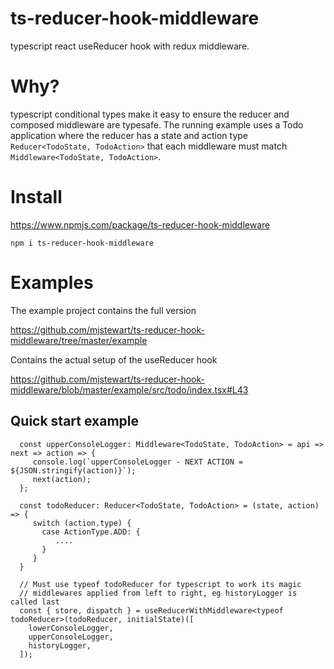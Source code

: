 # ts-reducer-hook-middleware

typescript react useReducer hook with redux middleware.

# Why?

typescript conditional types make it easy to ensure the reducer and composed middleware are typesafe.
The running example uses a Todo application where the reducer has a state and action type `Reducer<TodoState, TodoAction>` that each middleware must match `Middleware<TodoState, TodoAction>`.

# Install
https://www.npmjs.com/package/ts-reducer-hook-middleware

`npm i ts-reducer-hook-middleware`

# Examples

The example project contains the full version

https://github.com/mjstewart/ts-reducer-hook-middleware/tree/master/example

Contains the actual setup of the useReducer hook

https://github.com/mjstewart/ts-reducer-hook-middleware/blob/master/example/src/todo/index.tsx#L43


## Quick start example

```
  const upperConsoleLogger: Middleware<TodoState, TodoAction> = api => next => action => {
     console.log(`upperConsoleLogger - NEXT ACTION = ${JSON.stringify(action)}`);
     next(action);
  };

  const todoReducer: Reducer<TodoState, TodoAction> = (state, action) => {
     switch (action.type) {
       case ActionType.ADD: {
          ....
       }
     }
  }

  // Must use typeof todoReducer for typescript to work its magic
  // middlewares applied from left to right, eg historyLogger is called last
  const { store, dispatch } = useReducerWithMiddleware<typeof todoReducer>(todoReducer, initialState)([
    lowerConsoleLogger,
    upperConsoleLogger,
    historyLogger,
  ]);

```

 
